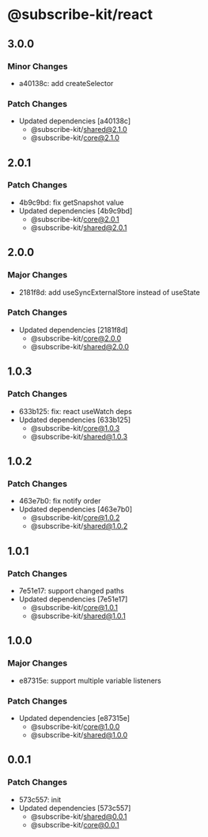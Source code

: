 # @subscribe-kit/react

## 3.0.0

### Minor Changes

- a40138c: add createSelector

### Patch Changes

- Updated dependencies [a40138c]
  - @subscribe-kit/shared@2.1.0
  - @subscribe-kit/core@2.1.0

## 2.0.1

### Patch Changes

- 4b9c9bd: fix getSnapshot value
- Updated dependencies [4b9c9bd]
  - @subscribe-kit/core@2.0.1
  - @subscribe-kit/shared@2.0.1

## 2.0.0

### Major Changes

- 2181f8d: add useSyncExternalStore instead of useState

### Patch Changes

- Updated dependencies [2181f8d]
  - @subscribe-kit/core@2.0.0
  - @subscribe-kit/shared@2.0.0

## 1.0.3

### Patch Changes

- 633b125: fix: react useWatch deps
- Updated dependencies [633b125]
  - @subscribe-kit/core@1.0.3
  - @subscribe-kit/shared@1.0.3

## 1.0.2

### Patch Changes

- 463e7b0: fix notify order
- Updated dependencies [463e7b0]
  - @subscribe-kit/core@1.0.2
  - @subscribe-kit/shared@1.0.2

## 1.0.1

### Patch Changes

- 7e51e17: support changed paths
- Updated dependencies [7e51e17]
  - @subscribe-kit/core@1.0.1
  - @subscribe-kit/shared@1.0.1

## 1.0.0

### Major Changes

- e87315e: support multiple variable listeners

### Patch Changes

- Updated dependencies [e87315e]
  - @subscribe-kit/core@1.0.0
  - @subscribe-kit/shared@1.0.0

## 0.0.1

### Patch Changes

- 573c557: init
- Updated dependencies [573c557]
  - @subscribe-kit/shared@0.0.1
  - @subscribe-kit/core@0.0.1
